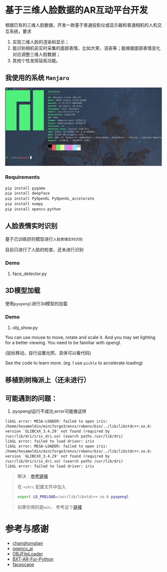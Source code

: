 # 基于三维人脸数据的AR互动平台开发

根据已有的三维人脸数据，开发一款基于普通投影仪或显示器和普通相机的人机交互系统，要求
1. 实现三维人脸的渲染和显示；
2. 能识别相机前实时采集的面部表情，比如大笑、沮丧等；能根据面部表情变化对应调整三维人脸数据；
3. 其他个性发挥延拓功能。

## 我使用的系统 `Manjaro`

![manjaro](/readme_use/system_show.png)

### Requirements
```sh
pip install pygame
pip install deepface
pip install PyOpenGL PyOpenGL_accelerate
pip install numpy
pip install opencv-python
```

## 人脸表情实时识别

基于已训练好的模型进行`人脸表情实时识别`

目前只进行了人脸的检查，还未进行识别

### Demo

1. face_detector.py

## 3D模型加载

使用`pyopengl`进行3d模型的加载

### Demo

1. obj_show.py

You can use mouse to move, rotate and scale it. And you may set lighting for a better viewing. You need to be familiar with opengl.

(鼠标移动，自行设置光照，具体可以看代码)

See the code to learn more. (eg. I use `pickle` to accelerate loading)

## 移植到树梅派上（还未进行）

## 可能遇到的问题：

1. pyopengl运行不成功,error可能像这样
```
libGL error: MESA-LOADER: failed to open iris: /home/hosameldin/miniforge3/envs/robenv/bin/../lib/libstdc++.so.6: version `GLIBCXX_3.4.29' not found (required by /usr/lib/dri/iris_dri.so) (search paths /usr/lib/dri)
libGL error: failed to load driver: iris
libGL error: MESA-LOADER: failed to open iris: /home/hosameldin/miniforge3/envs/robenv/bin/../lib/libstdc++.so.6: version `GLIBCXX_3.4.29' not found (required by /usr/lib/dri/iris_dri.so) (search paths /usr/lib/dri)
libGL error: failed to load driver: iris
```

> 解决：[参考链接](https://github.com/conda-forge/gazebo-feedstock/issues/81) 
>
> 在 `×shrc` 配置文件中加入
> ```sh
> export LD_PRELOAD=/usr/lib/libstdc++.so.6 pyopengl
> ```

> 如果你用的是`win`， 参考这个[链接](https://blog.csdn.net/qq_45362415/article/details/104531503)


# 参考与感谢 
- [changhongjian](https://github.com/changhongjian/pygame-show-obj)
- [opencv_ai](https://gitee.com/opencv_ai/opencv_tutorial_data?_from=gitee_search)
- [OBJFileLoader](https://www.pygame.org/wiki/OBJFileLoader)
- [BXT-AR-For-Python](https://gitee.com/791529351/BXT-AR4Python)
- [facescape](https://facescape.nju.edu.cn/)

